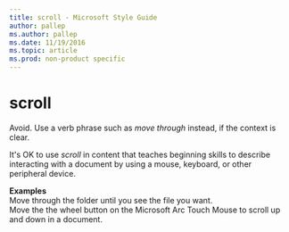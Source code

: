 ```yaml
---
title: scroll - Microsoft Style Guide
author: pallep
ms.author: pallep
ms.date: 11/19/2016
ms.topic: article
ms.prod: non-product specific
---
```


# scroll

Avoid. Use a verb phrase such as *move through* instead, if the context is clear.

It's OK to use *scroll*
in content that teaches beginning skills to describe
interacting with a document by using a mouse,
keyboard, or other peripheral device.

**Examples**  
Move through the folder until you see the file you want.  
Move the the wheel button on the Microsoft Arc Touch Mouse to scroll up and down in a document.
